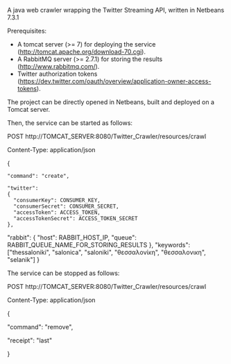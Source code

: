
A java web crawler wrapping the Twitter Streaming API, written in Netbeans 7.3.1
  
Prerequisites:

- A tomcat server (>= 7) for deploying the service (http://tomcat.apache.org/download-70.cgi).
- A RabbitMQ server (>= 2.7.1) for storing the results (http://www.rabbitmq.com/).
- Twitter authorization tokens (https://dev.twitter.com/oauth/overview/application-owner-access-tokens).

The project can be directly opened in Netbeans, built and deployed on a Tomcat server.

Then, the service can be started as follows:

POST http://TOMCAT_SERVER:8080/Twitter_Crawler/resources/crawl

Content-Type: application/json

  {

    "command": "create",

    "twitter":
    {
      "consumerKey": CONSUMER_KEY,
      "consumerSecret": CONSUMER_SECRET, 
      "accessToken": ACCESS_TOKEN, 
      "accessTokenSecret": ACCESS_TOKEN_SECRET
    },
  "rabbit": 
  {
    "host": RABBIT_HOST_IP,
    "queue": RABBIT_QUEUE_NAME_FOR_STORING_RESULTS
  },
  "keywords": ["thessaloniki", "salonica", "saloniki", "θεσσαλονίκη", "θεσσαλονικη", "selanik"]
}

The service can be stopped as follows:

POST http://TOMCAT_SERVER:8080/Twitter_Crawler/resources/crawl

Content-Type: application/json

{

"command": "remove",

"receipt": "last"

}
